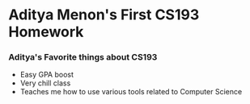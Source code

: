 # Aditya Menon's First CS193 Homework

### Aditya's Favorite things about CS193

- Easy GPA boost
- Very chill class
- Teaches me how to use various tools related to Computer Science
